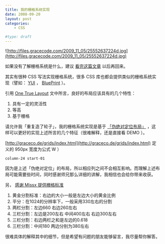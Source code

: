 ```yaml
---
title: 我的栅格系统实现
date: 2008-09-20
layout: post
categories:
    - CSS

#type: draft
---
```


![http://files.gracecode.com/2009_11_05/25552637224d.jpg](http://files.gracecode.com/2009_11_05/25552637224d.jpg)

如果没有了解栅格系统是什么，建议 [看完这篇文章](http://ued.taobao.com/blog/2008/09/17/grid_systems/) 以后再回来。

其实有很种 CSS 写法实现栅格系统，很多 CSS 库也都会提供类似的栅格系统实现（譬如： [YUI](http://developer.yahoo.com/yui/grids/) ， [BluePrint](http://blueprintcss.googlecode.com) ）。

引用  [One True Layout](http://positioniseverything.net/articles/onetruelayout/)  文中所言，良好的布局应该具有的几个特性：

1. 具有一定的灵活性
2. 等高
3. 基于栅格

请允许我「重复造了轮子」，我的栅格系统实现是基于 [「伪绝对定位布局」](http://yy.mylovings.net/2008/07/03/17) ，这样可以更好的实现上述所言的几个特征（很难解释，还是直接看 DEMO ）。

 [http://graceco.de/grids/index.html](http://graceco.de/grids/index.html)  定义的 950px 宽度为公式 W ）

    column-24 start-01

因为是上述「伪绝对定位」的布局，所以相应列之间不会相互影响。而理解上述布局可能需要些时间，同时感谢师兄那么详细的讲解，我相信也会给你带来收获。

另，  [感谢 Missx 提供栅格标准](http://bbs.blueidea.com/viewthread.php?tid=2886806&page=1&authorid=381685) 

1. 黄金分割标准：右边的大小一般是左边大小的黄金比例
2. 平分：在1024的分辨率下，一般采用330左右的分割
3. 两栏分割：左边660 右边260左右
4. 三栏分割：左边是200左右 中间400左右 右边300左右
5. 三栏分割：右边两栏之和是左边的0.618
6. 三栏分割：中间180 两边分别为380左右

很难具体的解释其中的细节，但是希望有问题的朋友能够留言，我尽量帮你解答。
